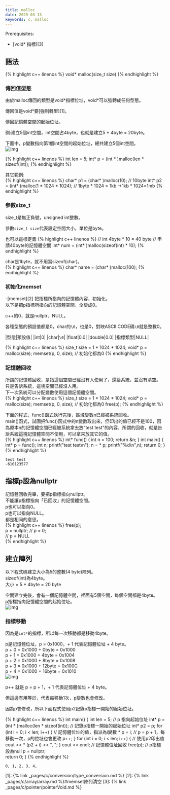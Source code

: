 ```yaml
---
title: malloc
date: 2025-03-13
keywords: c, malloc
---
```

Prerequisites:

- [void\* 指標][3]

## 語法
{% highlight c++ linenos %}
void* malloc(size_t size)
{% endhighlight %}

### 傳回值型態
由於malloc傳回的類型是void\*指標位址，void\*可以強轉成任何型態。<br>

傳回值是void\*要[強制轉型][1]。

傳回記憶體空間的起始位址。<br>

例:建立5個int空間，int空間占4byte，也就是建立5 \* 4byte = 20byte。<br>

下圖中，p變數指向第1個int空間的起始位址，總共建立5個int空間。<br>
![img]({{site.imgurl}}/c++/malloc1.png)<br>

{% highlight c++ linenos %}
  int len = 5;
  int* p = (int * )malloc(len * sizeof(int));
{% endhighlight %}

其它範例:<br>
{% highlight c++ linenos %}
char* p1 = (char* )malloc(10);  // 10byte
int* p2 = (int* )malloc(1 * 1024 * 1024);  // 1byte * 1024 = 1kb ->1kb * 1024=1mb
{% endhighlight %}

### 參數size_t
size_t是無正負號，unsigned int整數。<br>

參數`size_t size`代表設定空間大小，單位是byte。

也可以這樣定義
{% highlight c++ linenos %}
// int 4byte * 10 = 40 byte
// 申請40byte的記憶體空間
int* num = (int* )malloc(sizeof(int) * 10);
{% endhighlight %}

char是1byte，就不用寫sizeof(char)。<br>
{% highlight c++ linenos %}
char* name = (char* )malloc(100);
{% endhighlight %}

### 初始化memset
-[memset][2]
把指標所指向的記憶體內容，初始化。<br>
以下是把p指標所指向的記憶體空間，全變成0。<br>

c++的0，就是nullptr、NULL。<br>

各種型態的預設值都是0，char的`\0`，也是0，對映ASCII CODE碼`\0`就是整數0。

|型態|預設值|
|int|0|
|char|`\0`|
|float|0.0|
|double|0.0|
|指標類型|NULL|

{% highlight c++ linenos %}
size_t size = 1 * 1024 * 1024;
void* p = malloc(size);
memset(p, 0, size);  // 初始化都為0
{% endhighlight %}

### 記憶體回收
所謂的記憶體回收，是指這個空間已經沒有人使用了，還給系統，並<span class="markline">沒有清空</span>。<br>
只是告訴系統，這塊空間已經沒人用。<br>
下一次系統可以分配變數使用這個記憶體空間。<br> 
{% highlight c++ linenos %}
size_t size = 1 * 1024 * 1024;
void* p = malloc(size);
memset(p, 0, size);  // 初始化都為0
free(p);
{% endhighlight %}

下面的程式，func()函式執行完後，區域變數n已經被系統回收。<br>
main()函式，試圖把func()函式中的n變數取出來，但印出的值已經不是100，因為原本n的記憶體空間已經被系統拿去放"test test"的內容，所謂的回收，就是告訴系統這塊記憶體空間不使用，可以拿來放其它的值。<br>
{% highlight c++ linenos %}
int* func() {
  int n = 100;
  return &n;
}
int main() {
  int* p = func();
  int n;
  printf("test test\n");
  n = * p;
  printf("%d\n",n);
  return 0;
}
{% endhighlight %}
```
test test
-610123577
```
## 指標p設為nullptr
記憶體回收完畢，要把p指標指向nullptr。<br>
不能讓p指標指向「已回收」的記憶體空間。<br>
p也可以指向0。<br>
p也可以指向NULL。<br>
都是相同的意思。<br>
{% highlight c++ linenos %}
free(p);  
p = nullptr;
// p = 0;  
// p = NULL    
{% endhighlight %}

## 建立陣列
以下程式碼建立大小為5的整數(4 byte)陣列。<br>
sizeof(int)為4byte。<br>
大小 = 5 \* 4byte = 20 byte <br>

空間建立完後，會有一個記憶體空間，裡面有5個空間，每個空間都是4byte。<br>
p指標指向記憶體空間的起始位址。<br>
![img]({{site.imgurl}}/c++/malloc1.png)<br>

### 指標移動
因為是`int*`的指標，所以每一次移動都是移動4byte。<br>

p是記憶體位址，p = 0x1000，\+ 1 代表記憶體位址 \+ 4 byte。<br>
p + 0 = 0x1000 + 0byte = 0x1000 <br>
p + 1 = 0x1000 + 4byte = 0x1004 <br>
p + 2 = 0x1000 + 8byte = 0x1008 <br>
p + 3 = 0x1000 + 12byte = 0x100C <br>
p + 4 = 0x1000 + 16byte = 0x1010 <br>
![img]({{site.imgurl}}/c++/malloc2.png)<br>

p\+\+ 就是 p = p \+ 1，\+ 1 代表記憶體位址 \+ 4 byte。<br>

但這邊有用等於，代表每移動1次，p變數也會修改。<br>

因為p會修改，所以下面程式使用p2記錄p指標一開始的起始位址。<br>

{% highlight c++ linenos %}
int main() {
  int len = 5;
  // p 指向起始位址
  int* p = (int * )malloc(len * sizeof(int));
  // 記錄p指標一開始的起始位址
  int* p2 = p;
  for (int i = 0; i < len; i++) {
    // 記憶體位址的值，指派為i變數
    * p = i;
    // p = p + 1，每移動一次，p的位址也會更改
    p++;
  }
  for (int i = 0; i < len; i++) {
    // 使用p2印出值
    cout << * (p2 + i) << ", ";
  }
  cout << endl;
  // 記憶體位址回收
  free(p);
  // p指標設為null
  p = nullptr;  
  return 0;
}
{% endhighlight %}
```
0, 1, 2, 3, 4, 
```

[1]: {% link _pages/c/conversion/type_conversion.md %}
[2]: {% link _pages/c/array/array.md %}#memset陣列清空
[3]: {% link _pages/c/pointer/pointerVoid.md %}